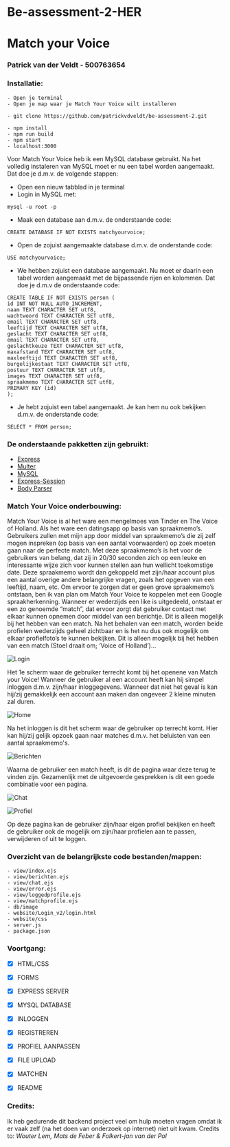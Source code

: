 # Be-assessment-2-HER
# Match your Voice
### Patrick van der Veldt - 500763654

### Installatie:
```
- Open je terminal
- Open je map waar je Match Your Voice wilt installeren
```
```
- git clone https://github.com/patrickvdveldt/be-assessment-2.git
```
```
- npm install
- npm run build
- npm start
- localhost:3000
```

Voor Match Your Voice heb ik een MySQL database gebruikt. Na het volledig instaleren van MySQL moet er nu een tabel worden aangemaakt. Dat doe je d.m.v. de volgende stappen:
- Open een nieuw tabblad in je terminal
- Login in MySQL met:   
```
mysql -u root -p
```
- Maak een database aan d.m.v. de onderstaande code:
```
CREATE DATABASE IF NOT EXISTS matchyourvoice;
```
- Open de zojuist aangemaakte database d.m.v. de onderstande code:
```
USE matchyourvoice;
```
- We hebben zojuist een database aangemaakt. Nu moet er daarin een tabel worden aangemaakt met de bijpassende rijen en kolommen. Dat doe je d.m.v de onderstaande code:
```
CREATE TABLE IF NOT EXISTS person (
id INT NOT NULL AUTO_INCREMENT,
naam TEXT CHARACTER SET utf8,
wachtwoord TEXT CHARACTER SET utf8,
email TEXT CHARACTER SET utf8,
leeftijd TEXT CHARACTER SET utf8,
geslacht TEXT CHARACTER SET utf8,
email TEXT CHARACTER SET utf8,
geslachtkeuze TEXT CHARACTER SET utf8,
maxafstand TEXT CHARACTER SET utf8,
maxleeftijd TEXT CHARACTER SET utf8,
burgelijkestaat TEXT CHARACTER SET utf8,
postuur TEXT CHARACTER SET utf8,
images TEXT CHARACTER SET utf8,
spraakmemo TEXT CHARACTER SET utf8,
PRIMARY KEY (id)
);
```
- Je hebt zojuist een tabel aangemaakt. Je kan hem nu ook bekijken d.m.v. de onderstande code:
```
SELECT * FROM person;
```

### De onderstaande pakketten zijn gebruikt:
- [Express](https://github.com/expressjs/express)
- [Multer](https://github.com/expressjs/multer)
- [MySQL](https://github.com/mysqljs/mysql)
- [Express-Session](https://github.com/expressjs/session)
- [Body Parser](https://github.com/expressjs/body-parser)

### Match Your Voice onderbouwing:
Match Your Voice is al het ware een mengelmoes van Tinder en The Voice of Holland.
Als het ware een datingsapp op basis van spraakmemo’s.
Gebruikers zullen met mijn app door middel van spraakmemo’s die zij zelf mogen inspreken (op basis van een aantal voorwaarden) op zoek moeten gaan naar de perfecte match.
Met deze spraakmemo’s is het voor de gebruikers van belang, dat zij in 20/30 seconden zich op een leuke en interessante wijze zich voor kunnen stellen aan hun wellicht toekomstige date. Deze spraakmemo wordt dan gekoppeld met zijn/haar account plus een aantal overige andere belangrijke vragen, zoals het opgeven van een leeftijd, naam, etc.
Om ervoor te zorgen dat er geen grove spraakmemo’s ontstaan, ben ik van plan om Match Your Voice te koppelen met een Google spraakherkenning.
Wanneer er wederzijds een like is uitgedeeld, ontstaat er een zo genoemde “match”, dat ervoor zorgt dat gebruiker contact met elkaar kunnen opnemen door middel van een berichtje. Dit is alleen mogelijk bij het hebben van een match.
Na het behalen van een match, worden beide profielen wederzijds geheel zichtbaar en is het nu dus ook mogelijk om elkaar profielfoto’s te kunnen bekijken. Dit is alleen mogelijk bij het hebben van een match (Stoel draait om; ‘Voice of Holland’)…

![Login](https://github.com/patrickvdveldt/matchyourvoice/blob/master/db/image/login.png)

Het 1e scherm waar de gebruiker terrecht komt bij het openene van Match your Voice!
Wanneer de gebruiker al een account heeft kan hij simpel inloggen d.m.v. zijn/haar inloggegevens. Wanneer dat niet het geval is kan hij/zij gemakkelijk een account aan maken dan ongeveer 2 kleine minuten zal duren.

![Home](https://github.com/patrickvdveldt/matchyourvoice/blob/master/db/image/home.png)

Na het inloggen is dit het scherm waar de gebruiker op terrecht komt. Hier kan hij/zij gelijk opzoek gaan naar matches d.m.v. het beluisten van een aantal spraakmemo's. 

![Berichten](https://github.com/patrickvdveldt/matchyourvoice/blob/master/db/image/berichten.png)

Waarna de gebruiker een match heeft, is dit de pagina waar deze terug te vinden zijn. Gezamenlijk met de uitgevoerde gesprekken is dit een goede combinatie voor een pagina.

![Chat](https://github.com/patrickvdveldt/matchyourvoice/blob/master/db/image/chat.png)

![Profiel](https://github.com/patrickvdveldt/matchyourvoice/blob/master/db/image/profiel.png)

Op deze pagina kan de gebruiker zijn/haar eigen profiel bekijken en heeft de gebruiker ook de mogelijk om zijn/haar profielen aan te passen, verwijderen of uit te loggen.

### Overzicht van de belangrijkste code bestanden/mappen:
```
- view/index.ejs
- view/berichten.ejs
- view/chat.ejs
- view/error.ejs
- view/loggedprofile.ejs
- view/matchprofile.ejs
- db/image
- website/Login_v2/login.html
- website/css
- server.js
- package.json
```

### Voortgang:
- [x] HTML/CSS
- [x] FORMS
- [x] EXPRESS SERVER
- [x] MYSQL DATABASE
- [x] INLOGGEN
- [x] REGISTREREN
- [x] PROFIEL AANPASSEN
- [x] FILE UPLOAD
- [x] MATCHEN
- [x] README



### Credits:
Ik heb gedurende dit backend project veel om hulp moeten vragen omdat ik er vaak zelf (na het doen van onderzoek op internet) niet uit kwam.
Credits to: *Wouter Lem, Mats de Feber & Folkert-jan van der Pol*

